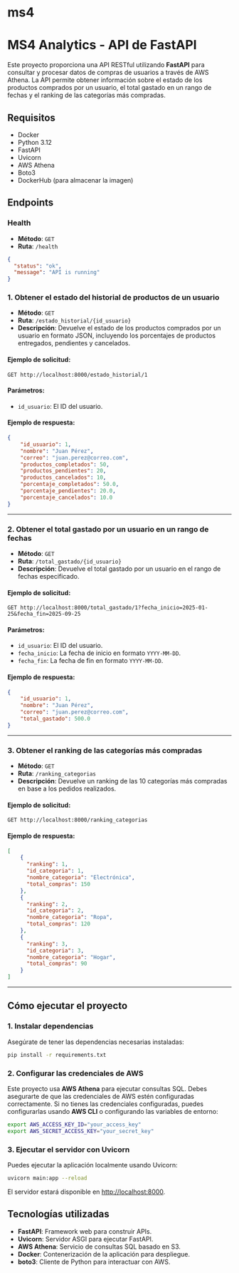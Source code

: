 # ms4
# MS4 Analytics - API de FastAPI

Este proyecto proporciona una API RESTful utilizando **FastAPI** para consultar y procesar datos de compras de usuarios a través de AWS Athena. La API permite obtener información sobre el estado de los productos comprados por un usuario, el total gastado en un rango de fechas y el ranking de las categorías más compradas.

## Requisitos

- Docker
- Python 3.12
- FastAPI
- Uvicorn
- AWS Athena
- Boto3
- DockerHub (para almacenar la imagen)

## Endpoints

### Health

- **Método**: `GET`
- **Ruta**: `/health`
```json
{
  "status": "ok",
  "message": "API is running"
}
```

### 1. **Obtener el estado del historial de productos de un usuario**

- **Método**: `GET`
- **Ruta**: `/estado_historial/{id_usuario}`
- **Descripción**: Devuelve el estado de los productos comprados por un usuario en formato JSON, incluyendo los porcentajes de productos entregados, pendientes y cancelados.

#### Ejemplo de solicitud:

```http
GET http://localhost:8000/estado_historial/1
````

#### Parámetros:

* `id_usuario`: El ID del usuario.

#### Ejemplo de respuesta:

```json
{
    "id_usuario": 1,
    "nombre": "Juan Pérez",
    "correo": "juan.perez@correo.com",
    "productos_completados": 50,
    "productos_pendientes": 20,
    "productos_cancelados": 10,
    "porcentaje_completados": 50.0,
    "porcentaje_pendientes": 20.0,
    "porcentaje_cancelados": 10.0
}
```

---

### 2. **Obtener el total gastado por un usuario en un rango de fechas**

* **Método**: `GET`
* **Ruta**: `/total_gastado/{id_usuario}`
* **Descripción**: Devuelve el total gastado por un usuario en el rango de fechas especificado.

#### Ejemplo de solicitud:

```http
GET http://localhost:8000/total_gastado/1?fecha_inicio=2025-01-25&fecha_fin=2025-09-25
```

#### Parámetros:

* `id_usuario`: El ID del usuario.
* `fecha_inicio`: La fecha de inicio en formato `YYYY-MM-DD`.
* `fecha_fin`: La fecha de fin en formato `YYYY-MM-DD`.

#### Ejemplo de respuesta:

```json
{
    "id_usuario": 1,
    "nombre": "Juan Pérez",
    "correo": "juan.perez@correo.com",
    "total_gastado": 500.0
}
```

---

### 3. **Obtener el ranking de las categorías más compradas**

* **Método**: `GET`
* **Ruta**: `/ranking_categorias`
* **Descripción**: Devuelve un ranking de las 10 categorías más compradas en base a los pedidos realizados.

#### Ejemplo de solicitud:

```http
GET http://localhost:8000/ranking_categorias
```

#### Ejemplo de respuesta:

```json
[
    {
      "ranking": 1,
      "id_categoria": 1,
      "nombre_categoria": "Electrónica",
      "total_compras": 150
    },
    {
      "ranking": 2,
      "id_categoria": 2,
      "nombre_categoria": "Ropa",
      "total_compras": 120
    },
    {
      "ranking": 3,
      "id_categoria": 3,
      "nombre_categoria": "Hogar",
      "total_compras": 90
    }
]
```

---

## Cómo ejecutar el proyecto

### 1. **Instalar dependencias**

Asegúrate de tener las dependencias necesarias instaladas:

```bash
pip install -r requirements.txt
```

### 2. **Configurar las credenciales de AWS**

Este proyecto usa **AWS Athena** para ejecutar consultas SQL. Debes asegurarte de que las credenciales de AWS estén configuradas correctamente. Si no tienes las credenciales configuradas, puedes configurarlas usando **AWS CLI** o configurando las variables de entorno:

```bash
export AWS_ACCESS_KEY_ID="your_access_key"
export AWS_SECRET_ACCESS_KEY="your_secret_key"
```

### 3. **Ejecutar el servidor con Uvicorn**

Puedes ejecutar la aplicación localmente usando Uvicorn:

```bash
uvicorn main:app --reload
```

El servidor estará disponible en [http://localhost:8000](http://localhost:8000).


## Tecnologías utilizadas

* **FastAPI**: Framework web para construir APIs.
* **Uvicorn**: Servidor ASGI para ejecutar FastAPI.
* **AWS Athena**: Servicio de consultas SQL basado en S3.
* **Docker**: Contenerización de la aplicación para despliegue.
* **boto3**: Cliente de Python para interactuar con AWS.
